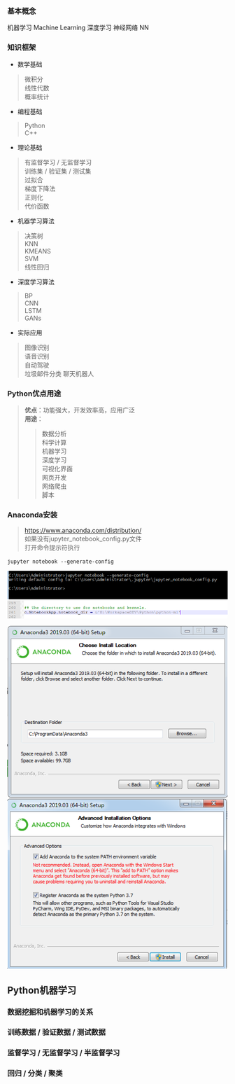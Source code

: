 ### 基本概念

机器学习 Machine Learning
深度学习
神经网络 NN

### 知识框架
- 数学基础
> 微积分  
> 线性代数  
> 概率统计

- 编程基础
> Python  
> C++  

- 理论基础
> 有监督学习 / 无监督学习  
> 训练集 / 验证集 / 测试集  
> 过拟合  
> 梯度下降法  
> 正则化  
> 代价函数  

- 机器学习算法
> 决策树  
> KNN  
> KMEANS  
> SVM  
> 线性回归  

- 深度学习算法
> BP  
> CNN  
> LSTM  
> GANs  

- 实际应用
> 图像识别  
> 语音识别  
> 自动驾驶  
> 垃圾邮件分类
> 聊天机器人

### Python优点用途
> **优点**：功能强大，开发效率高，应用广泛  
> **用途**：  
>> 数据分析  
科学计算  
机器学习  
深度学习  
可视化界面  
网页开发  
网络爬虫  
脚本  

### Anaconda安装
> https://www.anaconda.com/distribution/  
> 如果没有jupyter_notebook_config.py文件  
> 打开命令提示符执行  
```
jupyter notebook --generate-config
```

![生成config文件](image/jupyter_notebook_generate_config.png "生成config文件")
![修改config文件](image/jupyter_notebook_modify_config.png "修改config文件")

![安装目录](image/Anaconda3_destination_folder.png "安装目录")
![高级选项](image/Anaconda3_advanced_options.png "高级选项")

## Python机器学习
### 数据挖掘和机器学习的关系
### 训练数据 / 验证数据 / 测试数据
### 监督学习 / 无监督学习 / 半监督学习
### 回归 / 分类 / 聚类